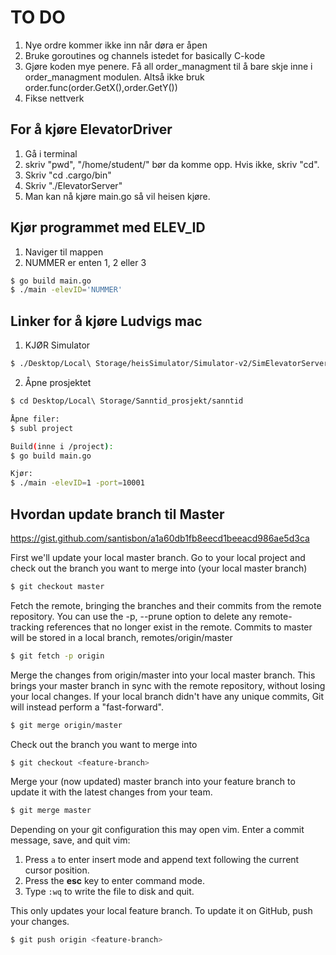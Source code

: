 # TO DO
1. Nye ordre kommer ikke inn når døra er åpen
2. Bruke goroutines og channels istedet for basically C-kode
3. Gjøre koden mye penere. Få all order_managment til å bare skje inne i order_managment modulen. Altså ikke bruk order.func(order.GetX(),order.GetY())
4. Fikse nettverk



## For å kjøre ElevatorDriver
1. Gå i terminal
2. skriv "pwd",  "/home/student/" bør da komme opp. Hvis ikke, skriv "cd".
3. Skriv "cd .cargo/bin"
4. Skriv "./ElevatorServer"
5. Man kan nå kjøre main.go så vil heisen kjøre.


## Kjør programmet med ELEV_ID
1. Naviger til mappen
2. NUMMER er enten 1, 2 eller 3 
```bash
$ go build main.go
$ ./main -elevID='NUMMER'
```

## Linker for å kjøre Ludvigs mac

1. KJØR Simulator
```bash
$ ./Desktop/Local\ Storage/heisSimulator/Simulator-v2/SimElevatorServer --port 10001
```
2. Åpne prosjektet
```bash
$ cd Desktop/Local\ Storage/Sanntid_prosjekt/sanntid

Åpne filer:
$ subl project 

Build(inne i /project):
$ go build main.go

Kjør:
$ ./main -elevID=1 -port=10001
```









## Hvordan update branch til Master
https://gist.github.com/santisbon/a1a60db1fb8eecd1beeacd986ae5d3ca

First we'll update your local master branch. Go to your local project and check out the branch you want to merge into (your local master branch)
```bash
$ git checkout master
```

Fetch the remote, bringing the branches and their commits from the remote repository.
You can use the -p, --prune option to delete any remote-tracking references that no longer exist in the remote. Commits to master will be stored in a local branch, remotes/origin/master
```bash
$ git fetch -p origin
```

Merge the changes from origin/master into your local master branch. This brings your master branch in sync with the remote repository, without losing your local changes. If your local branch didn't have any unique commits, Git will instead perform a "fast-forward".
```bash
$ git merge origin/master
```

Check out the branch you want to merge into
```bash
$ git checkout <feature-branch>
```

Merge your (now updated) master branch into your feature branch to update it with the latest changes from your team.
```bash
$ git merge master
```

Depending on your git configuration this may open vim. Enter a commit message, save, and quit vim: 
1. Press `a` to enter insert mode and append text following the current cursor position.
2. Press the **esc** key to enter command mode.
3. Type `:wq` to write the file to disk and quit.

This only updates your local feature branch. To update it on GitHub, push your changes.
```bash
$ git push origin <feature-branch>
```
